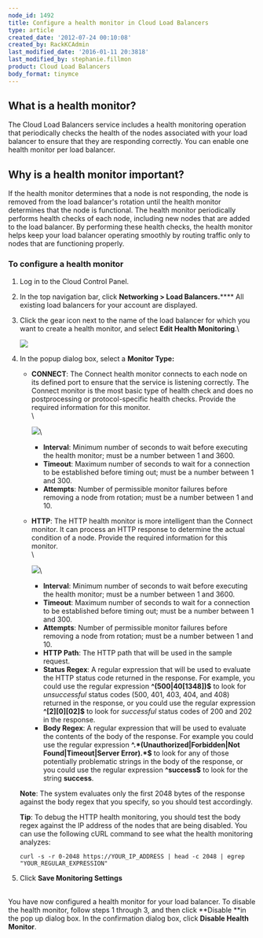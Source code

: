 ```yaml
---
node_id: 1492
title: Configure a health monitor in Cloud Load Balancers
type: article
created_date: '2012-07-24 00:10:08'
created_by: RackKCAdmin
last_modified_date: '2016-01-11 20:3818'
last_modified_by: stephanie.fillmon
product: Cloud Load Balancers
body_format: tinymce
---
```


What is a health monitor?
-------------------------

The Cloud Load Balancers service includes a health monitoring operation
that periodically checks the health of the nodes associated with your
load balancer to ensure that they are responding correctly. You
can enable one health monitor per load balancer.

Why is a health monitor important?
----------------------------------

If the health monitor determines that a node is not responding, the node
is removed from the load balancer's rotation until the health monitor
determines that the node is functional. The health monitor periodically
performs health checks of each node, including new nodes that are added
to the load balancer. By performing these health checks, the health
monitor helps keep your load balancer operating smoothly by routing
traffic only to nodes that are functioning properly.

### To configure a health monitor

1.  Log in to the Cloud Control Panel.
2.  In the top navigation bar, click **Networking \> Load
    Balancers.****** All existing load balancers for your account are
    displayed.
3.  Click the gear icon next to the name of the load balancer for which
    you want to create a health monitor, and select **Edit Health
    Monitoring**.\

    ![](/knowledge_center/sites/default/files/field/image/1492-confighealthmon-2_0.png)
4.  In the popup dialog box, select a **Monitor Type:**

    -   **CONNECT**: The Connect health monitor connects to each node on
        its defined port to ensure that the service is listening
        correctly. The Connect monitor is the most basic type of health
        check and does no postprocessing or protocol-specific health
        checks. Provide the required information for this monitor.\
         \

        ![](/knowledge_center/sites/default/files/field/image/1492-confighealthmon-3.png)\
          
        -   **Interval**: Minimum number of seconds to wait before
            executing the health monitor; must be a number between 1 and
            3600.
        -   **Timeout**: Maximum number of seconds to wait for a
            connection to be established before timing out; must be a
            number between 1 and 300.
        -   **Attempts**: Number of permissible monitor failures before
            removing a node from rotation; must be a number between 1
            and 10.
    -   **HTTP**: The HTTP health monitor is more intelligent than the
        Connect monitor. It can process an HTTP response to determine
        the actual condition of a node. Provide the required information
        for this monitor.\
         \

        ![](/knowledge_center/sites/default/files/field/image/1492-confighealthmon-4.png)\
          
        -   **Interval**: Minimum number of seconds to wait before
            executing the health monitor; must be a number between 1 and
            3600.
        -   **Timeout**: Maximum number of seconds to wait for a
            connection to be established before timing out; must be a
            number between 1 and 300.
        -   **Attempts**: Number of permissible monitor failures before
            removing a node from rotation; must be a number between 1
            and 10.
        -   **HTTP Path**: The HTTP path that will be used in the sample
            request.
        -   **Status Regex**: A regular expression that will be used to
            evaluate the HTTP status code returned in the response. For
            example, you could use the regular expression
            **\^(500|40[1348])\$** to look for *unsuccessful* status
            codes (500, 401, 403, 404, and 408) returned in the
            response, or you could use the regular expression
            **\^[2][0][02]\$** to look for *successful* status codes of
            200 and 202 in the response.
        -   **Body Regex**: A regular expression that will be used to
            evaluate the contents of the body of the response. For
            example you could use the regular expression
            **\^.\*(Unauthorized|Forbidden|Not Found|Timeout|Server
            Error).\*\$** to look for any of those potentially
            problematic strings in the body of the response, or you
            could use the regular expression **\^success\$** to look for
            the string **success**.

    **Note**: The system evaluates only the first 2048 bytes of the
    response against the body regex that you specify, so you should test
    accordingly. 

    **Tip**: To debug the HTTP health monitoring, you should test the
    body regex against the IP address of the nodes that are being
    disabled.  You can use the following cURL command to see what the
    health monitoring analyzes: 

        curl -s -r 0-2048 https://YOUR_IP_ADDRESS | head -c 2048 | egrep "YOUR_REGULAR_EXPRESSION"

5.  Click **Save Monitoring Settings**

\
 You have now configured a health monitor for your load balancer. To
disable the health monitor, follow steps 1 through 3, and then
click **Disable **in the pop up dialog box. In the confirmation dialog
box, click **Disable Health Monitor**.

 

 

